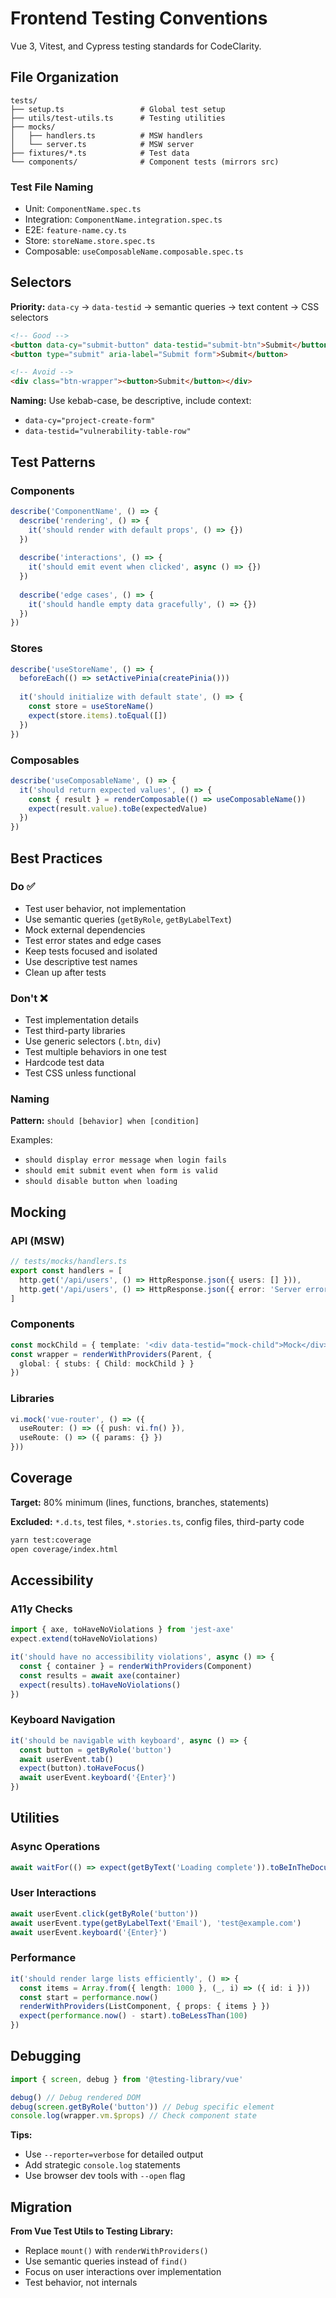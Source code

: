 # Frontend Testing Conventions

Vue 3, Vitest, and Cypress testing standards for CodeClarity.

## File Organization

```
tests/
├── setup.ts                 # Global test setup
├── utils/test-utils.ts      # Testing utilities
├── mocks/
│   ├── handlers.ts          # MSW handlers
│   └── server.ts            # MSW server
├── fixtures/*.ts            # Test data
└── components/              # Component tests (mirrors src)
```

### Test File Naming
- Unit: `ComponentName.spec.ts`
- Integration: `ComponentName.integration.spec.ts` 
- E2E: `feature-name.cy.ts`
- Store: `storeName.store.spec.ts`
- Composable: `useComposableName.composable.spec.ts`

## Selectors

**Priority:** `data-cy` → `data-testid` → semantic queries → text content → CSS selectors

```html
<!-- Good -->
<button data-cy="submit-button" data-testid="submit-btn">Submit</button>
<button type="submit" aria-label="Submit form">Submit</button>

<!-- Avoid -->
<div class="btn-wrapper"><button>Submit</button></div>
```

**Naming:** Use kebab-case, be descriptive, include context:
- `data-cy="project-create-form"`
- `data-testid="vulnerability-table-row"`

## Test Patterns

### Components
```typescript
describe('ComponentName', () => {
  describe('rendering', () => {
    it('should render with default props', () => {})
  })
  
  describe('interactions', () => {
    it('should emit event when clicked', async () => {})
  })
  
  describe('edge cases', () => {
    it('should handle empty data gracefully', () => {})
  })
})
```

### Stores
```typescript
describe('useStoreName', () => {
  beforeEach(() => setActivePinia(createPinia()))
  
  it('should initialize with default state', () => {
    const store = useStoreName()
    expect(store.items).toEqual([])
  })
})
```

### Composables
```typescript
describe('useComposableName', () => {
  it('should return expected values', () => {
    const { result } = renderComposable(() => useComposableName())
    expect(result.value).toBe(expectedValue)
  })
})
```

## Best Practices

### Do ✅
- Test user behavior, not implementation
- Use semantic queries (`getByRole`, `getByLabelText`)
- Mock external dependencies
- Test error states and edge cases
- Keep tests focused and isolated
- Use descriptive test names
- Clean up after tests

### Don't ❌
- Test implementation details
- Test third-party libraries
- Use generic selectors (`.btn`, `div`)
- Test multiple behaviors in one test
- Hardcode test data
- Test CSS unless functional

### Naming
**Pattern:** `should [behavior] when [condition]`

Examples:
- `should display error message when login fails`
- `should emit submit event when form is valid`
- `should disable button when loading`

## Mocking

### API (MSW)
```typescript
// tests/mocks/handlers.ts
export const handlers = [
  http.get('/api/users', () => HttpResponse.json({ users: [] })),
  http.get('/api/users', () => HttpResponse.json({ error: 'Server error' }, { status: 500 }))
]
```

### Components
```typescript
const mockChild = { template: '<div data-testid="mock-child">Mock</div>' }
const wrapper = renderWithProviders(Parent, {
  global: { stubs: { Child: mockChild } }
})
```

### Libraries
```typescript
vi.mock('vue-router', () => ({
  useRouter: () => ({ push: vi.fn() }),
  useRoute: () => ({ params: {} })
}))
```

## Coverage

**Target:** 80% minimum (lines, functions, branches, statements)

**Excluded:** `*.d.ts`, test files, `*.stories.ts`, config files, third-party code

```bash
yarn test:coverage
open coverage/index.html
```

## Accessibility

### A11y Checks
```typescript
import { axe, toHaveNoViolations } from 'jest-axe'
expect.extend(toHaveNoViolations)

it('should have no accessibility violations', async () => {
  const { container } = renderWithProviders(Component)
  const results = await axe(container)
  expect(results).toHaveNoViolations()
})
```

### Keyboard Navigation
```typescript
it('should be navigable with keyboard', async () => {
  const button = getByRole('button')
  await userEvent.tab()
  expect(button).toHaveFocus()
  await userEvent.keyboard('{Enter}')
})
```

## Utilities

### Async Operations
```typescript
await waitFor(() => expect(getByText('Loading complete')).toBeInTheDocument())
```

### User Interactions
```typescript
await userEvent.click(getByRole('button'))
await userEvent.type(getByLabelText('Email'), 'test@example.com')
await userEvent.keyboard('{Enter}')
```

### Performance
```typescript
it('should render large lists efficiently', () => {
  const items = Array.from({ length: 1000 }, (_, i) => ({ id: i }))
  const start = performance.now()
  renderWithProviders(ListComponent, { props: { items } })
  expect(performance.now() - start).toBeLessThan(100)
})
```

## Debugging

```typescript
import { screen, debug } from '@testing-library/vue'

debug() // Debug rendered DOM
debug(screen.getByRole('button')) // Debug specific element
console.log(wrapper.vm.$props) // Check component state
```

**Tips:**

- Use `--reporter=verbose` for detailed output
- Add strategic `console.log` statements
- Use browser dev tools with `--open` flag

## Migration

**From Vue Test Utils to Testing Library:**

- Replace `mount()` with `renderWithProviders()`
- Use semantic queries instead of `find()`
- Focus on user interactions over implementation
- Test behavior, not internals